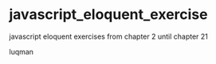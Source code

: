 # javascript_eloquent_exercise
javascript eloquent exercises from chapter 2 until chapter 21

luqman